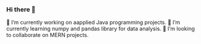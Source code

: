 ### Hi there 👋 
 🔭 I’m currently working on aapplied Java programming projects.
  🌱 I’m currently learning numpy and pandas library for data analysis.
  👯 I’m looking to collaborate on MERN projects.

<!--
**RubenCulebro/RubenCulebro** is a ✨ _special_ ✨ repository because its `README.md` (this file) appears on your GitHub profile.

Here are some ideas to get you started:

- 🔭 I’m currently working on ...
- 🌱 I’m currently learning ...
- 👯 I’m looking to collaborate on ...
- 🤔 I’m looking for help with ...
- 💬 Ask me about ...
- 📫 How to reach me: ...
- 😄 Pronouns: ...
- ⚡ Fun fact: ...
-->
